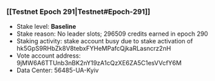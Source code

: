 ### [[Testnet Epoch 291|Testnet#Epoch-291]]
* Stake level: **Baseline**
* Stake reason: No leader slots; 296509 credits earned in epoch 290
* Staking activity: stake account busy due to stake activation of hk5GpS9RHbZk8V8tebxFYHeMPafcQjkaRLasncrz2nH
* Vote account address: 9jMW6A6TTUnb3nBK2nY19zA1cQzXE6ZA5C1esVVcfY6M
* Data Center: 56485-UA-Kyiv